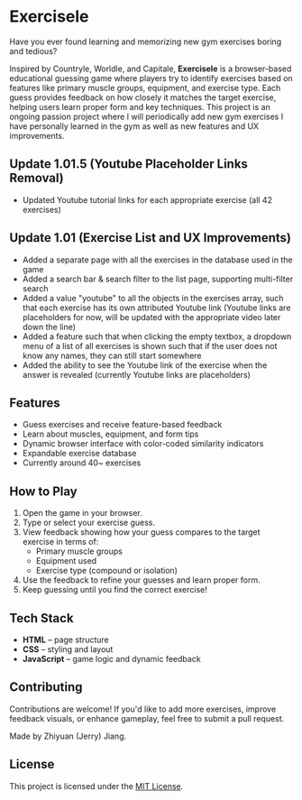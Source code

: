 
# Exercisele

Have you ever found learning and memorizing new gym exercises boring and tedious?

Inspired by Countryle, Worldle, and Capitale, **Exercisele** is a browser-based educational guessing game where players try to identify exercises based on features like primary muscle groups, equipment, and exercise type. Each guess provides feedback on how closely it matches the target exercise, helping users learn proper form and key techniques.
This project is an ongoing passion project where I will periodically add new gym exercises I have personally learned in the gym as well as new features and UX improvements.

## Update 1.01.5 (Youtube Placeholder Links Removal)
- Updated Youtube tutorial links for each appropriate exercise (all 42 exercises)

## Update 1.01 (Exercise List and UX Improvements)
- Added a separate page with all the exercises in the database used in the game
- Added a search bar & search filter to the list page, supporting multi-filter search
- Added a value "youtube" to all the objects in the exercises array, such that each exercise has its own attributed Youtube link (Youtube links are placeholders for now, will be updated with the appropriate video later down the line)
- Added a feature such that when clicking the empty textbox, a dropdown menu of a list of all exercises is shown such that if the user does not know any names, they can still start somewhere
- Added the ability to see the Youtube link of the exercise when the answer is revealed (currently Youtube links are placeholders)

## Features
- Guess exercises and receive feature-based feedback
- Learn about muscles, equipment, and form tips
- Dynamic browser interface with color-coded similarity indicators
- Expandable exercise database
- Currently around 40~ exercises

## How to Play
1. Open the game in your browser.
2. Type or select your exercise guess.
3. View feedback showing how your guess compares to the target exercise in terms of:
   - Primary muscle groups
   - Equipment used
   - Exercise type (compound or isolation)
4. Use the feedback to refine your guesses and learn proper form.
5. Keep guessing until you find the correct exercise!

## Tech Stack
- **HTML** – page structure
- **CSS** – styling and layout
- **JavaScript** – game logic and dynamic feedback

## Contributing
Contributions are welcome! If you'd like to add more exercises, improve feedback visuals, or enhance gameplay, feel free to submit a pull request.

Made by Zhiyuan (Jerry) Jiang.

## License
This project is licensed under the [MIT License](LICENSE).
